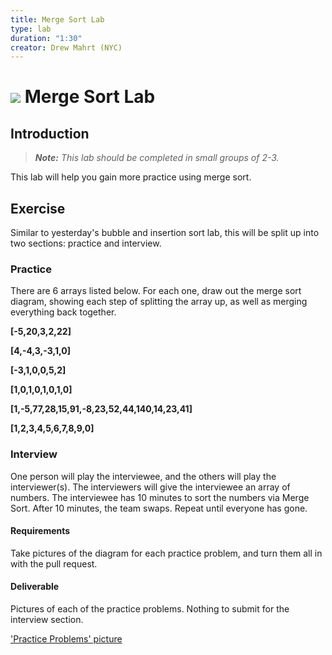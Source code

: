 ```yaml
---
title: Merge Sort Lab
type: lab
duration: "1:30"
creator: Drew Mahrt (NYC)
---
```


# ![](https://ga-dash.s3.amazonaws.com/production/assets/logo-9f88ae6c9c3871690e33280fcf557f33.png) Merge Sort Lab

## Introduction

> ***Note:*** _This lab should be completed in small groups of 2-3._

This lab will help you gain more practice using merge sort.

## Exercise

Similar to yesterday's bubble and insertion sort lab, this will be split up into two sections: practice and interview.

### Practice

There are 6 arrays listed below. For each one, draw out the merge sort diagram, showing each step of splitting the array up, as well as merging everything back together.

**[-5,20,3,2,22]**

**[4,-4,3,-3,1,0]**

**[-3,1,0,0,5,2]**

**[1,0,1,0,1,0,1,0]**

**[1,-5,77,28,15,91,-8,23,52,44,140,14,23,41]**

**[1,2,3,4,5,6,7,8,9,0]**

### Interview
One person will play the interviewee, and the others will play the interviewer(s). The interviewers will give the interviewee an array of numbers. The interviewee has 10 minutes to sort the numbers via Merge Sort. After 10 minutes, the team swaps. Repeat until everyone has gone.

#### Requirements

Take pictures of the diagram for each practice problem, and turn them all in with the pull request.

#### Deliverable

Pictures of each of the practice problems. Nothing to submit for the interview section.

['Practice Problems' picture](http://i.imgur.com/eVgZARA.jpg)
